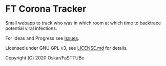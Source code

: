 # FT Corona Tracker

Small webapp to track who was in which room at which time to backtrace potential viral infections.

For Ideas and Progress see [Issues](https://git.fasttube.de/FaSTTUBe/ft-corona-tracker/issues).

Licensed under GNU GPL v3, see [LICENSE.md](https://git.fasttube.de/FaSTTUBe/ft-corona-tracker/src/branch/master/LICENSE.md) for details.

Copyright (C) 2020 Oskar/FaSTTUBe